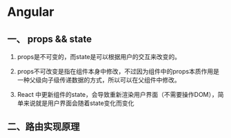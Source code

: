 # Angular

## 一、 props  &&  state

1. props是不可变的，而state是可以根据用户的交互来改变的。

2. props不可改变是指在组件本身中修改，不过因为组件中的props本质作用是一种父级向子级传递数据的方式，所以可以在父组件中修改。

3. React 中更新组件的state，会导致重新渲染用户界面（不需要操作DOM），简单来说就是用户界面会随着state变化而变化

## 二、路由实现原理